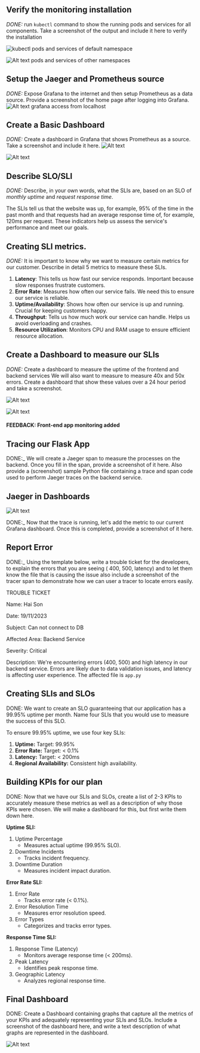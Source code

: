 ## Verify the monitoring installation

_DONE:_ run `kubectl` command to show the running pods and services for all components. Take a screenshot of the output
and include it here to verify the installation

![![kubectl](./answer-img/kubectl-get-pods-svc.png)](answer-img/kubectl-get-pod-svc-deployment.png)
pods and services of default namespace

![Alt text](answer-img/kubectl-get-pod-svc-deployment-monitor-obser.png)
pods and services of other namespaces

## Setup the Jaeger and Prometheus source

_DONE:_ Expose Grafana to the internet and then setup Prometheus as a data source. Provide a screenshot of the home page
after logging into Grafana.
![Alt text](answer-img/grafana-home.png)
grafana access from localhost

## Create a Basic Dashboard

_DONE:_ Create a dashboard in Grafana that shows Prometheus as a source. Take a screenshot and include it here.
![Alt text](answer-img/prometheus-as-source.png)

![Alt text](answer-img/simple-dashboard.png)

## Describe SLO/SLI

_DONE:_ Describe, in your own words, what the SLIs are, based on an SLO of _monthly uptime_ and _request response time_.

The SLIs tell us that the website was up, for example, 95% of the time in the past month and that requests had an
average response time of, for example, 120ms per request. These indicators help us assess the service's performance and
meet our goals.

## Creating SLI metrics.

_DONE:_ It is important to know why we want to measure certain metrics for our customer. Describe in detail 5 metrics to
measure these SLIs.

1. **Latency**: This tells us how fast our service responds. Important because slow responses frustrate customers.
2. **Error Rate**: Measures how often our service fails. We need this to ensure our service is reliable.
3. **Uptime/Availability**: Shows how often our service is up and running. Crucial for keeping customers happy.
4. **Throughput**: Tells us how much work our service can handle. Helps us avoid overloading and crashes.
5. **Resource Utilization**: Monitors CPU and RAM usage to ensure efficient resource allocation.

## Create a Dashboard to measure our SLIs

_DONE:_ Create a dashboard to measure the uptime of the frontend and backend services We will also want to measure to
measure 40x and 50x errors. Create a dashboard that show these values over a 24 hour period and take a screenshot.

![Alt text](answer-img/sli-dashboard.png)

![Alt text](answer-img/front-end-app-grafana.png)

#### FEEDBACK: Front-end app monitoring added

## Tracing our Flask App

DONE:\_ We will create a Jaeger span to measure the processes on the backend. Once you fill in the span, provide a
screenshot of it here. Also provide a (screenshot) sample Python file containing a trace and span code used to perform
Jaeger traces on the backend service.

## Jaeger in Dashboards

![Alt text](answer-img/jaeger-trace-UI.png)

DONE:\_ Now that the trace is running, let's add the metric to our current Grafana dashboard. Once this is completed,
provide a screenshot of it here.

## Report Error

DONE:\_ Using the template below, write a trouble ticket for the developers, to explain the errors that you are seeing (
400, 500, latency) and to let them know the file that is causing the issue also include a screenshot of the tracer span
to demonstrate how we can user a tracer to locate errors easily.

TROUBLE TICKET

Name: Hai Son

Date: 19/11/2023

Subject: Can not connect to DB

Affected Area: Backend Service

Severity: Critical

Description: We're encountering errors (400, 500) and high latency in our backend service. Errors are likely due to data
validation issues, and latency is affecting user experience. The affected file is `app.py`

## Creating SLIs and SLOs

DONE: We want to create an SLO guaranteeing that our application has a 99.95% uptime per month. Name four SLIs that you
would use to measure the success of this SLO.

To ensure 99.95% uptime, we use four key SLIs:

1. **Uptime:** Target: 99.95%
2. **Error Rate:** Target: < 0.1%
3. **Latency:** Target: < 200ms
4. **Regional Availability:** Consistent high availability.

## Building KPIs for our plan

DONE: Now that we have our SLIs and SLOs, create a list of 2-3 KPIs to accurately measure these metrics as well as a
description of why those KPIs were chosen. We will make a dashboard for this, but first write them down here.

**Uptime SLI:**

1. Uptime Percentage
   - Measures actual uptime (99.95% SLO).
2. Downtime Incidents
   - Tracks incident frequency.
3. Downtime Duration
   - Measures incident impact duration.

**Error Rate SLI:**

1. Error Rate
   - Tracks error rate (< 0.1%).
2. Error Resolution Time
   - Measures error resolution speed.
3. Error Types
   - Categorizes and tracks error types.

**Response Time SLI:**

1. Response Time (Latency)
   - Monitors average response time (< 200ms).
2. Peak Latency
   - Identifies peak response time.
3. Geographic Latency
   - Analyzes regional response time.

## Final Dashboard

DONE: Create a Dashboard containing graphs that capture all the metrics of your KPIs and adequately representing your
SLIs and SLOs. Include a screenshot of the dashboard here, and write a text description of what graphs are represented
in the dashboard.

![Alt text](answer-img/overview-dashboard.png)

